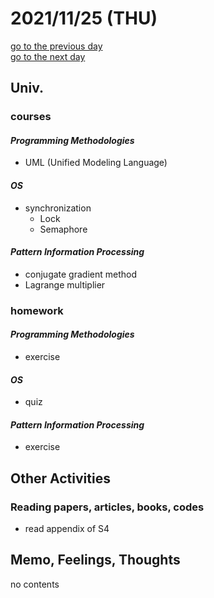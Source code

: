 # 2021/11/25 (THU)

<div class="date_jumper">
  <a class="link_wrapper" href="./24th.md"><div class="button">go to the previous day</div></a>
  <a class="link_wrapper" href="./26th.md"><div class="button">go to the next day</div></a>
</div>

## Univ.
### courses
#### *Programming Methodologies*
- UML (Unified Modeling Language)

#### *OS*
- synchronization
  - Lock
  - Semaphore

#### *Pattern Information Processing*
- conjugate gradient method
- Lagrange multiplier

### homework
#### *Programming Methodologies*
- exercise

#### *OS*
- quiz

#### *Pattern Information Processing*
- exercise

## Other Activities

### Reading papers, articles, books, codes
- read appendix of S4

## Memo, Feelings, Thoughts
no contents
